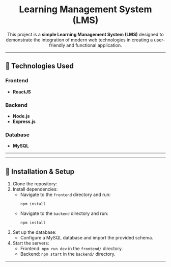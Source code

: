 <h1 align="center">Learning Management System (LMS)</h1>

<p align="center">
  This project is a <strong>simple Learning Management System (LMS)</strong> designed to demonstrate the integration of modern web technologies in creating a user-friendly and functional application.
</p>

---

<h2>🚀 Technologies Used</h2>

<h3>Frontend</h3>
<ul>
  <li><strong>ReactJS</strong></li>
</ul>

<h3>Backend</h3>
<ul>
  <li><strong>Node.js</strong></li>
  <li><strong>Express.js</strong></li>
</ul>

<h3>Database</h3>
<ul>
  <li><strong>MySQL</strong></li>
</ul>

---

---

<h2>🔧 Installation & Setup</h2>

<ol>
  <li>Clone the repository:
    
  </li>
  <li>Install dependencies:
    <ul>
      <li>Navigate to the <code>frontend</code> directory and run:
        <pre><code>npm install</code></pre>
      </li>
      <li>Navigate to the <code>backend</code> directory and run:
        <pre><code>npm install</code></pre>
      </li>
    </ul>
  </li>
  <li>Set up the database:
    <ul>
      <li>Configure a MySQL database and import the provided schema.</li>
    </ul>
  </li>
  <li>Start the servers:
    <ul>
      <li>Frontend: <code>npm run dev</code> in the <code>frontend/</code> directory.</li>
      <li>Backend: <code>npm start</code> in the <code>backend/</code> directory.</li>
    </ul>
  </li>
</ol>

---
